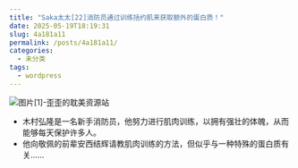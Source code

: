 ```yaml
---
title: "Saka太太[22]消防员通过训练括约肌来获取额外的蛋白质！"
date: 2025-05-19T18:19:31
slug: 4a181a11
permalink: /posts/4a181a11/
categories:
  - 未分类
tags:
  - wordpress
---
```


![图片[1]-歪歪的耽美资源站](/images/wp/4a181a11-fe90041f.jpg)

*   木村弘隆是一名新手消防员，他努力进行肌肉训练，以拥有强壮的体魄，从而能够每天保护许多人。
*   他向敬佩的前辈安西结辉请教肌肉训练的方法，但似乎与一种特殊的蛋白质有关……
